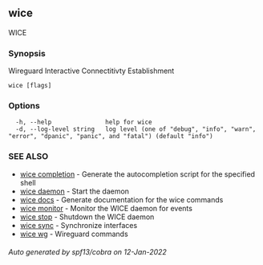 ## wice

WICE

### Synopsis

Wireguard Interactive Connectitivty Establishment

```
wice [flags]
```

### Options

```
  -h, --help               help for wice
  -d, --log-level string   log level (one of "debug", "info", "warn", "error", "dpanic", "panic", and "fatal") (default "info")
```

### SEE ALSO

* [wice completion](wice_completion.md)	 - Generate the autocompletion script for the specified shell
* [wice daemon](wice_daemon.md)	 - Start the daemon
* [wice docs](wice_docs.md)	 - Generate documentation for the wice commands
* [wice monitor](wice_monitor.md)	 - Monitor the WICE daemon for events
* [wice stop](wice_stop.md)	 - Shutdown the WICE daemon
* [wice sync](wice_sync.md)	 - Synchronize interfaces
* [wice wg](wice_wg.md)	 - Wireguard commands

###### Auto generated by spf13/cobra on 12-Jan-2022
